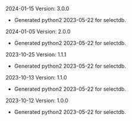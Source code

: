 2024-01-15 Version: 3.0.0
- Generated python2 2023-05-22 for selectdb.

2024-01-05 Version: 2.0.0
- Generated python2 2023-05-22 for selectdb.

2023-10-25 Version: 1.1.1
- Generated python2 2023-05-22 for selectdb.

2023-10-13 Version: 1.1.0
- Generated python2 2023-05-22 for selectdb.

2023-10-12 Version: 1.0.0
- Generated python2 2023-05-22 for selectdb.

